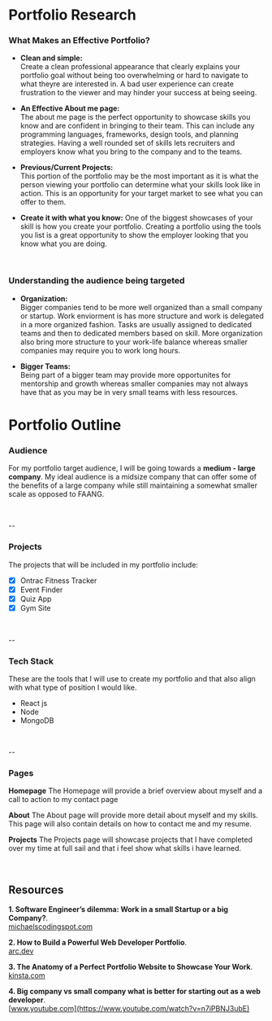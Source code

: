 # Portfolio Research

### What Makes an Effective Portfolio?

- **Clean and simple:**   
Create a clean professional appearance that clearly explains your portfolio goal without being too overwhelming or hard to navigate to what theyre are interested in. A bad user experience can create frustration to the viewer and may hinder your success at being seeing.
  
- **An Effective About me page:**    
The about me page is the perfect opportunity to showcase skills you know and are confident in bringing to their team. This can include any programming languages, frameworks, design tools, and planning strategies. Having a well rounded set of skills lets recruiters and employers know what you bring to the company and to the teams.

- **Previous/Current Projects:**   
This portion of the portfolio may be the most important as it is what the person viewing your portfolio can determine what your skills look like in action. This is an opportunity for your target market to see what you can offer to them. 

- **Create it with what you know:**
One of the biggest showcases of your skill is how you create your portfolio. Creating a portfolio using the tools you list is a great opportunity to show the employer looking that you know what you are doing.

<br>

### Understanding the audience being targeted

- **Organization:**   
Bigger companies tend to be more well organized than a small company or startup. Work enviorment is has more structure and work is delegated in a more organized fashion. Tasks are usually assigned to dedicated teams and then to dedicated members based on skill. More organization also bring more structure to your work-life balance whereas smaller companies may require you to work long hours.

- **Bigger Teams:**   
Being part of a bigger team may provide more opportunites for mentorship and growth whereas smaller companies may not always have that as you may be in very small teams with less resources. 


# Portfolio Outline

### Audience
For my portfolio target audience, I will be going towards a **medium - large company**. My ideal audience is a midsize company that can offer some of the benefits of a large company while still maintaining a somewhat smaller scale as opposed to FAANG.

<br>

--

### Projects
The projects that will be included in my portfolio include:

- [x] Ontrac Fitness Tracker
- [x] Event Finder
- [x] Quiz App
- [x] Gym Site

<br>

--

### Tech Stack
These are the tools that I will use to create my portfolio and that also align with what type of position I would like.

- React js
- Node
- MongoDB


<br>

--

### Pages
**Homepage**
The Homepage will provide a brief overview about myself and a call to action to my contact page

**About**
The About page will provide more detail about myself and my skills. This page will also contain details on how to contact me and my resume.

**Projects**
The Projects page will showcase projects that I have completed over my time at full sail and that i feel show what skills i have learned. 

<br>

## Resources


**1. Software Engineer’s dilemma: Work in a small Startup or a big Company?**.  
[michaelscodingspot.com](https://michaelscodingspot.com/software-engineers-dilemma-work-in-a-small-startup-or-a-big-company/)

**2. How to Build a Powerful Web Developer Portfolio**.  
[arc.dev](https://arc.dev/developer-blog/web-developer-portfolio/)

**3. The Anatomy of a Perfect Portfolio Website to Showcase Your Work**.  
[kinsta.com](https://kinsta.com/blog/portfolio-website/)

**4. Big company vs small company what is better for starting out as a web developer**.  
[www.youtube.com](https://www.youtube.com/watch?v=n7iPBNJ3ubE)